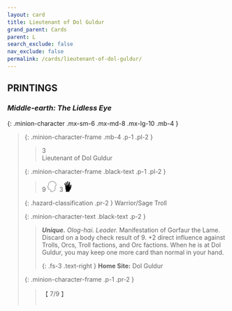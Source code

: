 ```yaml
---
layout: card
title: Lieutenant of Dol Guldur
grand_parent: Cards
parent: L
search_exclude: false
nav_exclude: false
permalink: /cards/lieutenant-of-dol-guldur/
---
```


## PRINTINGS


### _Middle-earth: The Lidless Eye_

{: .minion-character .mx-sm-6 .mx-md-8 .mx-lg-10 .mb-4 }
> {: .minion-character-frame .mb-4 .p-1 .pl-2 }
> > <div class="hazard-mp">3</div>
> > <div class="card-name">Lieutenant of Dol Guldur</div>
>
> {: .minion-character-frame .black-text .p-1 .pl-2 }
> > 9 ![](/assets/images/mind.svg)&ensp;3![](/assets/images/di.svg)
>
> {: .hazard-classification .pr-2 }
> Warrior/Sage Troll
>
> {: .minion-character-text .black-text .p-2 }
> > _**Unique.**_ _Olog-hai._ _Leader._ Manifestation of Gorfaur the Lame. Discard on a body check result of 9. +2 direct influence against Trolls, Orcs, Troll factions, and Orc factions. When he is at Dol Guldur, you may keep one more card than normal in your hand.   
> > 
> > {: .fs-3 .text-right } 
> > **Home Site:** Dol Guldur 
>
> {: .minion-character-frame .p-1 .pr-2 }
> > <div class="card-shield">【 7/9 】</div>
> > <div class="card-corruption-white">&nbsp;</div>
